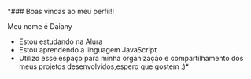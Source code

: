 *### Boas vindas ao meu perfil!!

Meu nome é Daiany

- Estou estudando na Alura
- Estou aprendendo a linguagem JavaScript
- Utilizo esse espaço para minha organização e compartilhamento dos meus projetos desenvolvidos,espero que gostem :)*
